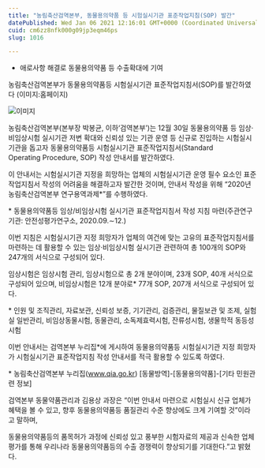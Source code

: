```yaml
---
title: "농림축산검역본부, 동물용의약품 등 시험실시기관 표준작업지침(SOP) 발간"
datePublished: Wed Jan 06 2021 12:16:01 GMT+0000 (Coordinated Universal Time)
cuid: cm6zz8nfk000g09jp3eqm46ps
slug: 1016

---
```



- 애로사항 해결로 동물용의약품 등 수출확대에 기여

농림축산검역본부가 동물용의약품등 시험실시기관 표준작업지침서(SOP)를 발간하였다 (이미지:홈페이지)

![이미지](https://cdn.hashnode.com/res/hashnode/image/upload/v1739247809241/6f257148-77e3-4e56-ab6b-932584a18fd9.gif)

농림축산검역본부(본부장 박봉균, 이하‘검역본부’)는 12월 30일 동물용의약품 등 임상·비임상시험 실시기관 저변 확대와 신뢰성 있는 기관 운영 등 신규로 진입하는 시험실시기관을 돕고자 동물용의약품등 시험실시기관 표준작업지침서(Standard Operating Procedure, SOP) 작성 안내서를 발간하였다.

이 안내서는 시험실시기관 지정을 희망하는 업체의 시험실시기관 운영 필수 요소인 표준작업지침서 작성의 어려움을 해결하고자 발간한 것이며, 안내서 작성을 위해 “2020년 농림축산검역본부 연구용역과제*”를 수행하였다.

* 동물용의약품등 임상/비임상시험 실시기관 표준작업지침서 작성 지침 마련(주관연구기관: 안전성평가연구소, 2020.09.∼12.)

이번 지침은 시험실시기관 지정 희망자가 업체의 여건에 맞는 고유의 표준작업지침서를 마련하는 데 활용할 수 있는 임상·비임상시험 실시기관 관련하여 총 100개의 SOP와 247개의 서식으로 구성되어 있다.

임상시험은 임상시험 관리, 임상시험으로 총 2개 분야이며, 23개 SOP, 40개 서식으로 구성되어 있으며, 비임상시험은 12개 분야로* 77개 SOP, 207개 서식으로 구성되어 있다.

* 인원 및 조직관리, 자료보관, 신뢰성 보증, 기기관리, 검증관리, 물질보관 및 조제, 실험실 일반관리, 비임상동물시험, 동물관리, 소독제효력시험, 잔류성시험, 생물학적 동등성시험

이번 안내서는 검역본부 누리집*에 게시하여 동물용의약품등 시험실시기관 지정 희망자가 시험실시기관 표준작업지침 작성 안내서를 적극 활용할 수 있도록 하였다.

* 농림축산검역본부 누리집(www.qia.go.kr) [동물방역]-[동물용의약품]-[기타 민원관련 정보]

검역본부 동물약품관리과 김용상 과장은 “이번 안내서 마련으로 시험실시 신규 업체가 혜택을 볼 수 있고, 향후 동물용의약품등 품질관리 수준 향상에도 크게 기여할 것”이라고 말하며,

동물용의약품등의 품목허가 과정에 신뢰성 있고 풍부한 시험자료의 제공과 신속한 업체 평가를 통해 우리나라 동물용의약품등의 수출 경쟁력이 향상되기를 기대한다.”고 밝혔다.